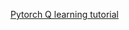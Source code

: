 [Pytorch Q learning tutorial](https://pytorch.org/tutorials/intermediate/reinforcement_q_learning.html)
